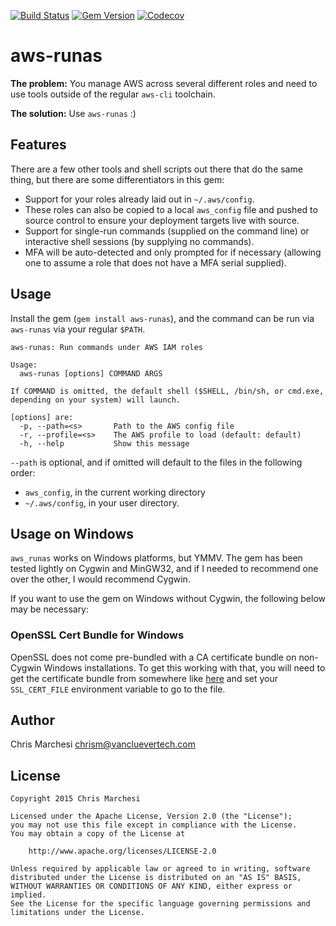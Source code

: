 [![Build Status](https://img.shields.io/travis/vancluever/aws-runas.svg)](https://travis-ci.org/vancluever/aws-runas)
[![Gem Version](https://img.shields.io/gem/v/aws_runas.svg)](https://rubygems.org/gems/aws_runas)
[![Codecov](https://img.shields.io/codecov/c/github/vancluever/aws-runas.svg)](https://codecov.io/github/vancluever/aws-runas)

aws-runas
==========

**The problem:** You manage AWS across several different roles and need to use
tools outside of the regular `aws-cli` toolchain.

**The solution:** Use `aws-runas` :)

Features
---------

There are a few other tools and shell scripts out there that do the same
thing, but there are some differentiators in this gem:

 * Support for your roles already laid out in `~/.aws/config`.
  * These roles can also be copied to a local `aws_config` file and pushed
    to source control to ensure your deployment targets live with source.
 * Support for single-run commands (supplied on the command line) or
   interactive shell sessions (by supplying no commands).
 * MFA will be auto-detected and only prompted for if necessary (allowing one
   to assume a role that does not have a MFA serial supplied).

Usage
------

Install the gem (`gem install aws-runas`), and the command can be run via
`aws-runas` via your regular `$PATH`.

```
aws-runas: Run commands under AWS IAM roles

Usage:
  aws-runas [options] COMMAND ARGS

If COMMAND is omitted, the default shell ($SHELL, /bin/sh, or cmd.exe,
depending on your system) will launch.

[options] are:
  -p, --path=<s>       Path to the AWS config file
  -r, --profile=<s>    The AWS profile to load (default: default)
  -h, --help           Show this message
```

`--path` is optional, and if omitted will default to the files in the
following order:

 * `aws_config`, in the current working directory
 * `~/.aws/config`, in your user directory.


Usage on Windows
-----------------

`aws_runas` works on Windows platforms, but YMMV. The gem has been tested
lightly on Cygwin and MinGW32, and if I needed to recommend one over the other,
I would recommend Cygwin.

If you want to use the gem on Windows without Cygwin, the following below may
be necessary:

### OpenSSL Cert Bundle for Windows

OpenSSL does not come pre-bundled with a CA certificate bundle on non-Cygwin
Windows installations. To get this working with that, you will need to get
the certificate bundle from somewhere like [here](http://curl.haxx.se/docs/caextract.html)
and set your `SSL_CERT_FILE` environment variable to go to the file.


Author
-------

Chris Marchesi <chrism@vancluevertech.com>

License
--------

```
Copyright 2015 Chris Marchesi

Licensed under the Apache License, Version 2.0 (the "License");
you may not use this file except in compliance with the License.
You may obtain a copy of the License at

    http://www.apache.org/licenses/LICENSE-2.0

Unless required by applicable law or agreed to in writing, software
distributed under the License is distributed on an "AS IS" BASIS,
WITHOUT WARRANTIES OR CONDITIONS OF ANY KIND, either express or implied.
See the License for the specific language governing permissions and
limitations under the License.
```
